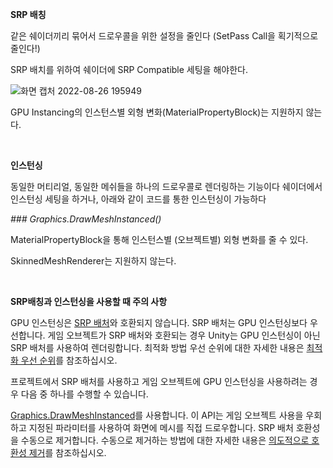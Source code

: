 **SRP 배칭** 

같은 쉐이더끼리 묶어서 드로우콜을 위한 설정을 줄인다 (SetPass Call을 획기적으로 줄인다!)

SRP 배치를 위하여 쉐이더에 SRP Compatible 세팅을 해야한다.

![화면 캡처 2022-08-26 195949](https://user-images.githubusercontent.com/110815479/186889886-55f7e7d9-c8a5-4c0a-a910-116e2607783e.png)

GPU Instancing의 인스턴스별 외형 변화(MaterialPropertyBlock)는 지원하지 않는다.  

<br/>



**인스턴싱**


동일한 머티리얼, 동일한 메쉬들을 하나의 드로우콜로 렌더링하는 기능이다
쉐이더에서 인스턴싱 세팅을 하거나, 아래와 같이 코드를 통한 인스턴싱이 가능하다

_### Graphics.DrawMeshInstanced()_




MaterialPropertyBlock을 통해 인스턴스별 (오브젝트별) 외형 변화를 줄 수 있다.

SkinnedMeshRenderer는 지원하지 않는다.

<br/>

**SRP배칭과 인스턴싱을 사용할 때 주의 사항**

GPU 인스턴싱은 [SRP 배처](https://docs.unity3d.com/kr/2022.1/Manual/SRPBatcher.html)와 호환되지 않습니다. SRP 배처는 GPU 인스턴싱보다 우선합니다. 게임 오브젝트가 SRP 배처와 호환되는 경우 Unity는 GPU 인스턴싱이 아닌 SRP 배처를 사용하여 렌더링합니다. 최적화 방법 우선 순위에 대한 자세한 내용은 [최적화 우선 순위](https://docs.unity3d.com/kr/2022.1/Manual/optimizing-draw-calls.html#optimization-priority)를 참조하십시오.



프로젝트에서 SRP 배처를 사용하고 게임 오브젝트에 GPU 인스턴싱을 사용하려는 경우 다음 중 하나를 수행할 수 있습니다.

[Graphics.DrawMeshInstanced](https://docs.unity3d.com/kr/2022.1/ScriptReference/Graphics.DrawMeshInstanced.html)를 사용합니다. 이 API는 게임 오브젝트 사용을 우회하고 지정된 파라미터를 사용하여 화면에 메시를 직접 드로우합니다.
SRP 배처 호환성을 수동으로 제거합니다. 수동으로 제거하는 방법에 대한 자세한 내용은 [의도적으로 호환성 제거](https://docs.unity3d.com/kr/2022.1/Manual/SRPBatcher.html#intentionally-removing-compatibility)를 참조하십시오.
